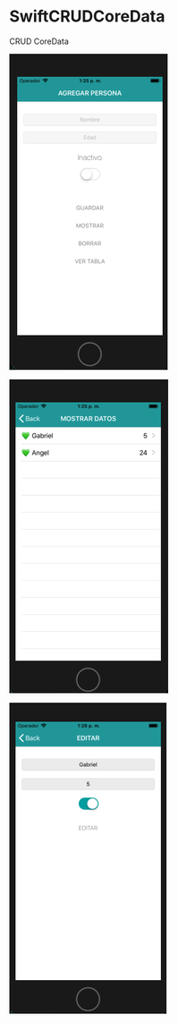 # SwiftCRUDCoreData
CRUD CoreData

<img src="https://raw.githubusercontent.com/Arcangel1994/SwiftCRUDCoreData/master/CrudCoreData/CrudCoreData/Screenshot/Captura%20de%20pantalla%202019-02-18%20a%20la(s)%2013.25.23.png" /><br>

<img src="https://raw.githubusercontent.com/Arcangel1994/SwiftCRUDCoreData/master/CrudCoreData/CrudCoreData/Screenshot/Captura%20de%20pantalla%202019-02-18%20a%20la(s)%2013.25.54.png" /><br>

<img src="https://raw.githubusercontent.com/Arcangel1994/SwiftCRUDCoreData/master/CrudCoreData/CrudCoreData/Screenshot/Captura%20de%20pantalla%202019-02-18%20a%20la(s)%2013.26.19.png" /><br>

